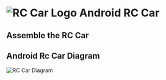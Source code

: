 # ![RC Car Logo](https://github.com/fouliex/AndroidRcCar/blob/master/resources/images/RobotCarLogo.jpg) Android RC Car
## Assemble the RC Car

## Android Rc Car Diagram
![RC Car Diagram](https://github.com/fouliex/AndroidRcCar/blob/master/resources/images/RCCarDiagram.PNG)
